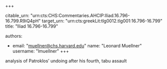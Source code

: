 +++


citable_urn: "urn:cts:CHS:Commentaries.AHCIP:Iliad.16.796-16.799.R9iQ4pH"
target_urn: "urn:cts:greekLit:tlg0012.tlg001:16.796-16.799"
title: "Iliad 16.796-16.799"

authors:
- email: "muellner@chs.harvard.edu"
  name: "Leonard Muellner"
  username: "lmuellner"
+++

<p>analysis of Patroklos’ undoing after his fourth, tabu assault</p>